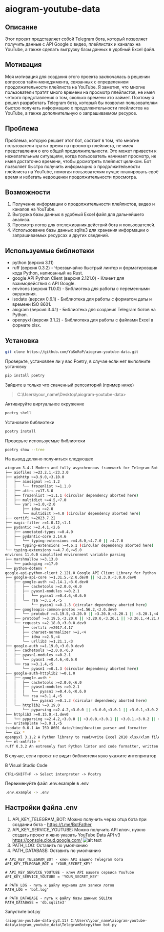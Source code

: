 # aiogram-youtube-data

## Описание
Этот проект представляет собой Telegram бота, который позволяет получить данные с API Google о видео, плейлистах и каналах на YouTube, а также сделать выгрузку базы данных в удобный Excel файл.

## Мотивация
Моя мотивация для создания этого проекта заключалась в решении вопросов тайм-менеджмента, связанных с определением продолжительности плейлиста на YouTube. Я заметил, что многие пользователи тратят много времени на просмотр плейлистов, не имея четкого представления о том, сколько времени это займет. Поэтому я решил разработать Telegram бота, который бы позволил пользователям быстро получать информацию о продолжительности плейлистов на YouTube, а также дополнительную о запрашиваемом ресурсе.

## Проблема
Проблема, которую решает этот бот, состоит в том, что многие пользователи тратят время на просмотр плейлиста, не имея представления о его общей продолжительности. Это может привести к нежелательным ситуациям, когда пользователь начинает просмотр, не имея достаточно времени, чтобы досмотреть плейлист целиком. Бот позволяет быстро получить информацию о продолжительности плейлиста на YouTube, помогая пользователям лучше планировать своё время и избегать недооценки продолжительности просмотра.

## Возможности
1. Получение информации о продолжительности плейлистов, видео и каналов на YouTube.
2. Выгрузка базы данных в удобный Excel файл для дальнейшего анализа.
3. Просмотр логов для отслеживания действий бота и пользователей.
4. Использование базы данных sqlite3 для хранения информации о запрашиваемых ресурсах и других сведений.


## Используемые библиотеки
- python (версия 3.11)
- ruff (версия 0.3.2) - Чрезвычайно быстрый линтер и форматировщик кода Python, написанный на Rust.
- google API Python Client (версия 2.121.0) - Клиент для взаимодействия с API Google.
- environs (версия 11.0.0) - Библиотека для работы с переменными окружения.
- isodate (версия 0.6.1) - Библиотека для работы с форматом даты и времени ISO 8601.
- aiogram (версия 3.4.1) - Библиотека для создания Telegram ботов на Python.
- openpyxl (версия 3.1.2) - Библиотека для работы с файлами Excel в формате xlsx.


## Установка

```bash
git clone https://github.com/YaSoRoP/aiogram-youtube-data.git
```

Проверьте, установлен ли у вас Poetry, в случае если нет выполните установку
```bash
pip install poetry
```

Зайдите в только что скаченный репозиторий
(пример ниже)
> C:\Users\your_name\Desktop\aiogram-youtube-data>

Активируйте виртуальное окружение 
```bash
poetry shell 
```

Установите библиотеки
```bash
poetry install
```

Проверьте используемые библиотеки
```bash
poetry show --tree
```

На вывод должно получиться следующее 
```bash
aiogram 3.4.1 Modern and fully asynchronous framework for Telegram Bot API
├── aiofiles >=23.2.1,<23.3.0
├── aiohttp >=3.9.0,<3.10.0
│   ├── aiosignal >=1.1.2 
│   │   └── frozenlist >=1.1.0 
│   ├── attrs >=17.3.0 
│   ├── frozenlist >=1.1.1 (circular dependency aborted here)
│   ├── multidict >=4.5,<7.0 
│   └── yarl >=1.0,<2.0 
│       ├── idna >=2.0 
│       └── multidict >=4.0 (circular dependency aborted here)
├── certifi >=2023.7.22
├── magic-filter >=1.0.12,<1.1
├── pydantic >=2.4.1,<2.6
│   ├── annotated-types >=0.4.0 
│   ├── pydantic-core 2.14.6 
│   │   └── typing-extensions >=4.6.0,<4.7.0 || >4.7.0 
│   └── typing-extensions >=4.6.1 (circular dependency aborted here)
└── typing-extensions >=4.7.0,<=5.0
environs 11.0.0 simplified environment variable parsing
├── marshmallow >=3.13.0
│   └── packaging >=17.0 
└── python-dotenv *
google-api-python-client 2.121.0 Google API Client Library for Python
├── google-api-core >=1.31.5,<2.0.dev0 || >2.3.0,<3.0.0.dev0
│   ├── google-auth >=2.14.1,<3.0.dev0 
│   │   ├── cachetools >=2.0.0,<6.0 
│   │   ├── pyasn1-modules >=0.2.1
│   │   │   └── pyasn1 >=0.4.6,<0.6.0
│   │   └── rsa >=3.1.4,<5
│   │       └── pyasn1 >=0.1.3 (circular dependency aborted here)
│   ├── googleapis-common-protos >=1.56.2,<2.0.dev0
│   │   └── protobuf >=3.19.5,<3.20.0 || >3.20.0,<3.20.1 || >3.20.1,<4.21.1 || >4.21.1,<4.21.2 || >4.21.2,<4.21.3 || >4.21.3,<4.21.4 || >4.21.4,<4.21.5 || >4.21.5,<5.0.0.dev0
│   ├── protobuf >=3.19.5,<3.20.0 || >3.20.0,<3.20.1 || >3.20.1,<4.21.0 || >4.21.0,<4.21.1 || >4.21.1,<4.21.2 || >4.21.2,<4.21.3 || >4.21.3,<4.21.4 || >4.21.4,<4.21.5 || >4.21.5,<5.0.0.dev0 (circular dependency aborted here)
│   └── requests >=2.18.0,<3.0.0.dev0
│       ├── certifi >=2017.4.17
│       ├── charset-normalizer >=2,<4
│       ├── idna >=2.5,<4
│       └── urllib3 >=1.21.1,<3
├── google-auth >=1.19.0,<3.0.0.dev0
│   ├── cachetools >=2.0.0,<6.0
│   ├── pyasn1-modules >=0.2.1
│   │   └── pyasn1 >=0.4.6,<0.6.0
│   └── rsa >=3.1.4,<5
│       └── pyasn1 >=0.1.3 (circular dependency aborted here)
├── google-auth-httplib2 >=0.1.0
│   ├── google-auth *
│   │   ├── cachetools >=2.0.0,<6.0
│   │   ├── pyasn1-modules >=0.2.1
│   │   │   └── pyasn1 >=0.4.6,<0.6.0
│   │   └── rsa >=3.1.4,<5
│   │       └── pyasn1 >=0.1.3 (circular dependency aborted here)
│   └── httplib2 >=0.19.0
│       └── pyparsing >=2.4.2,<3.0.0 || >3.0.0,<3.0.1 || >3.0.1,<3.0.2 || >3.0.2,<3.0.3 || >3.0.3,<4
├── httplib2 >=0.15.0,<1.dev0
│   └── pyparsing >=2.4.2,<3.0.0 || >3.0.0,<3.0.1 || >3.0.1,<3.0.2 || >3.0.2,<3.0.3 || >3.0.3,<4
└── uritemplate >=3.0.1,<5
isodate 0.6.1 An ISO 8601 date/time/duration parser and formatter
└── six *
openpyxl 3.1.2 A Python library to read/write Excel 2010 xlsx/xlsm files
└── et-xmlfile *
ruff 0.3.2 An extremely fast Python linter and code formatter, written in Rust.
```

В случае, если проект не видит библиотеки явно укажите интепритатор

В Visual Studio Code
```
CTRL+SHIFT+P -> Select interpreter -> Poetry
```

Переименуйте файл .env.example в .env
```bash
.env.example -> .env
```

## Настройки файла .env

1. API_KEY_TELEGRAM_BOT: Можно получить через отца бота при создании бота - https://t.me/BotFather
2. API_KEY_SERVICE_YOUTUBE: Можно получить API ключ, нужно создать проект и явно указать YouTube Data API v3 	
https://console.cloud.google.com/
![alt text](https://i.imgur.com/UP6aowA.png)
3. PATH_LOG: Оставить по умолчанию
4. PATH_DATABASE: Оставить по умолчанию

```
# API_KEY_TELEGRAM_BOT - ключ API вашего Telegram бота
API_KEY_TELEGRAM_BOT = 'YOUR_SECRET_KEY'

# API_KEY_SERVICE_YOUTUBE - ключ API вашего сервиса YouTube
API_KEY_SERVICE_YOUTUBE = 'YOUR_SECRET_KEY'

# PATH_LOG - путь к файлу журнала для записи логов
PATH_LOG = 'bot.log'

# PATH_DATABASE - путь к файлу базы данных SQLite
PATH_DATABASE = 'db.sqlite3'
```

Запустите bot.py
```
(aiogram-youtube-data-py3.11) C:\Users\your_name\aiogram-youtube-data\aiogram_youtube_data\TelegramBot>python bot.py
```